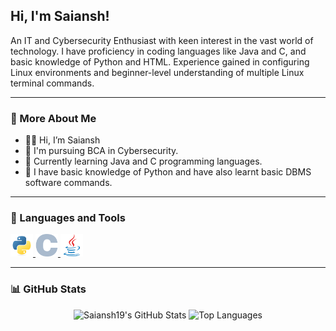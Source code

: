 ## Hi, I'm Saiansh!

An IT and Cybersecurity Enthusiast with keen interest in the vast world of technology. I have proficiency in coding languages like Java and C, and basic knowledge of Python and HTML. Experience gained in configuring Linux environments and beginner-level understanding of multiple Linux terminal commands.

---

### 🧐 More About Me
- 👋🏻 Hi, I’m Saiansh  
- 👀 I'm pursuing BCA in Cybersecurity.  
- 🌱 Currently learning Java and C programming languages.  
- 📖 I have basic knowledge of Python and have also learnt basic DBMS software commands.  

---

### 🔨 Languages and Tools

<a href="https://www.python.org/" target="_blank">
  <img src="https://raw.githubusercontent.com/devicons/devicon/master/icons/python/python-original.svg" alt="Python" height="36px"/>
</a>
<a href="https://www.cprogramming.com/" target="_blank">
  <img src="https://raw.githubusercontent.com/devicons/devicon/master/icons/c/c-original.svg" alt="C" height="36px"/>
</a>
<a href="https://www.java.com/" target="_blank">
  <img src="https://raw.githubusercontent.com/devicons/devicon/master/icons/java/java-original.svg" alt="Java" height="36px"/>
</a>

---

### 📊 GitHub Stats

<p align="center">
  <img src="https://github-readme-stats.vercel.app/api?username=Saiansh19&show_icons=true&hide_border=true&theme=github_light" alt="Saiansh19's GitHub Stats" height="150"/>
  <img src="https://github-readme-stats.vercel.app/api/top-langs/?username=Saiansh19&layout=compact&hide_border=true&theme=github_light" alt="Top Languages" height="150"/>
</p>
